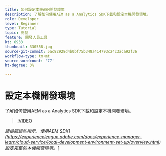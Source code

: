 ```yaml
---
title: 如何設定本機AEM開發環境
description: 了解如何使用AEM as a Analytics SDK下載和設定本機開發環境。
role: Developer
level: Beginner
type: Tutorial
topic: 開發
feature: 開發人員工具
kt: 6933
thumbnail: 330558.jpg
source-git-commit: 5ac82928d4b0bf75b348a414793c24c3aca92f36
workflow-type: tm+mt
source-wordcount: '77'
ht-degree: 3%

---
```



# 設定本機開發環境

了解如何使用AEM as a Analytics SDK下載和設定本機開發環境。

>[!VIDEO](https://video.tv.adobe.com/v/330558/?quality=12&learn=on)

_請檢閱這些指示，使用AEM SDK](https://experienceleague.adobe.com/docs/experience-manager-learn/cloud-service/local-development-environment-set-up/overview.html)設定完整的本機開發環境。_[

